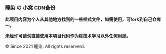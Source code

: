 ### 瞳染 の 小窝 CDN备份



**此项目内容为个人从其他地方找到的一些样式文件，如需使用，可fork到自己仓库～。**

**未经许可请勿直接使用本项目代码作为除技术学习以外任何用途。**

© Since 2021 瞳染. All rights reserverd.
